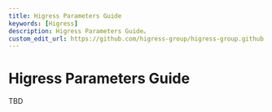 ```yaml
---
title: Higress Parameters Guide
keywords: [Higress]
description: Higress Parameters Guide。
custom_edit_url: https://github.com/higress-group/higress-group.github.io/blob/main/i18n/zh-cn/docusaurus-plugin-content-docs/current/user/configurations.md
---
```


# Higress Parameters Guide

TBD
